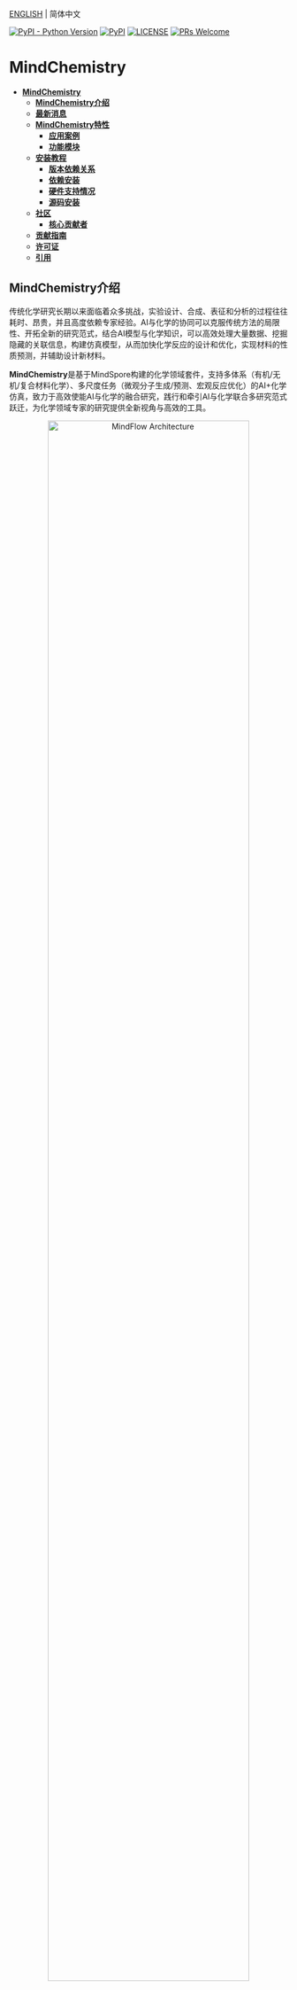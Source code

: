 [ENGLISH](README.md) | 简体中文

[![PyPI - Python Version](https://img.shields.io/pypi/pyversions/mindspore.svg)](https://pypi.org/project/mindspore)
[![PyPI](https://badge.fury.io/py/mindspore.svg)](https://badge.fury.io/py/mindspore)
[![LICENSE](https://img.shields.io/github/license/mindspore-ai/mindspore.svg?style=flat-square)](https://github.com/mindspore-ai/mindspore/blob/master/LICENSE)
[![PRs Welcome](https://img.shields.io/badge/PRs-welcome-brightgreen.svg?style=flat-square)](https://gitee.com/mindspore/mindscience/pulls)

# **MindChemistry**

- [**MindChemistry**](#mindchemistry)
  - [**MindChemistry介绍**](#mindchemistry介绍)
  - [**最新消息**](#最新消息)
  - [**MindChemistry特性**](#mindchemistry特性)
    - [**应用案例**](#应用案例)
    - [**功能模块**](#功能模块)
  - [**安装教程**](#安装教程)
    - [**版本依赖关系**](#版本依赖关系)
    - [**依赖安装**](#依赖安装)
    - [**硬件支持情况**](#硬件支持情况)
    - [**源码安装**](#源码安装)
  - [**社区**](#社区)
    - [**核心贡献者**](#核心贡献者)
  - [**贡献指南**](#贡献指南)
  - [**许可证**](#许可证)
  - [**引用**](#引用)

## **MindChemistry介绍**

传统化学研究长期以来面临着众多挑战，实验设计、合成、表征和分析的过程往往耗时、昂贵，并且高度依赖专家经验。AI与化学的协同可以克服传统方法的局限性、开拓全新的研究范式，结合AI模型与化学知识，可以高效处理大量数据、挖掘隐藏的关联信息，构建仿真模型，从而加快化学反应的设计和优化，实现材料的性质预测，并辅助设计新材料。

**MindChemistry**是基于MindSpore构建的化学领域套件，支持多体系（有机/无机/复合材料化学）、多尺度任务（微观分子生成/预测、宏观反应优化）的AI+化学仿真，致力于高效使能AI与化学的融合研究，践行和牵引AI与化学联合多研究范式跃迁，为化学领域专家的研究提供全新视角与高效的工具。

<div align=center><img src="./docs/mindchemistry_archi_cn.png" alt="MindFlow Architecture" width="85%"/></div>



## **最新消息**

- `2023.06.16` 2023年6月16日 MindChemistry 0.1.0-alpha版本发布。



## **MindChemistry特性**

### **应用案例**

- **分子生成**：
  - **体系**：无机化学
  - **数据**：高熵合金数据集。高熵合金数据集中包含了已知高熵合金的组分以及热动力学性质等信息，提供金属组分类型及组分比例，以及居里温度、磁致伸缩等热动力学性质信息。
  - **任务**：高熵合金组分设计。我们集成了基于主动学习进行高熵合金设计的方法[1]，设计热膨胀系数极低的高熵合金组分。在主动学习流程中，首先基于AI模型生成候选的高熵合金组分，并基于预测模型和热动力学计算预测热膨胀系数对候选组分进行筛选，最终需要研究者基于实验验证确定最终的高熵合金组分。
<div align=center><img src="./docs/high-alloy_cn.png" alt="high-alloy" width="75%"/></div>

- **分子预测**:
  - **体系**：有机化学
  - **数据**：<u>R</u>evised <u>M</u>olecular <u>D</u>ynamics <u>17</u>(rMD17)数据集。rMD17数据集包含了多种有机化合物的分子动力学性质，提供化合物的原子位置、原子数等描述信息以及能量、力场等性质信息。
  - **任务**：分子能量预测。我们集成了NequIP模型[2]，根据分子体系中各原子的位置与原子数信息构建图结构描述，基于等变计算与图神经网络，计算出分子体系能量。
<div align=center><img src="./docs/nequip_cn.png" alt="nequip" width="75%"/></div>


### **功能模块**
- **等变计算库**
  - **简介**：对称性是科学领域的重要性质。等变神经网络以具有物理意义表征刻画化合物体系输入，并使得输入与输出在空间平移、旋转和反演等变换中具有等变性。使用等变神经网络来对科学场景建模可以提高数据的表征效率和模型的训练效率。
  - **核心模块**：等变计算库中集成了不可约表示、球谐函数以及张量积等基础模块，实现底层逻辑与运算过程，并基于基础模块构建了等变激活层、等变线性层和等变卷积层等神经网络层，可以更方便地调用从而构建等变神经网络。
<div align=center><img src="./docs/e3_cn.png" alt="等变计算库" width="75%"/></div>


## **安装教程**

### **版本依赖关系**

由于MindChemistry与MindSpore有依赖关系，请根据下表中所指示的对应关系，在[MindSpore下载页面](https://www.mindspore.cn/versions)下载并安装对应的whl包。

| MindChemistry | 分支   | MindSpore  | Python |
| :------------ | :----- | :--------  | :----- |
| master        | master |      \     | >=3.7  |
| 0.1.0         | 0.1.0  | ==2.0.0rc1 | >=3.7  |


### **依赖安装**

```bash
pip install -r requirements.txt
```

### **硬件支持情况**

| 硬件平台      | 操作系统        | 状态 |
| :------------ | :-------------- | :--- |
| Ascend 910    | Ubuntu-x86      | ✔️ |
|               | Ubuntu-aarch64  | ✔️ |
|               | EulerOS-aarch64 | ✔️ |
|               | CentOS-x86      | ✔️ |
|               | CentOS-aarch64  | ✔️ |
| GPU CUDA 11.1 | Ubuntu-x86      | ✔️ |



### **源码安装**

```bash
git clone https://gitee.com/mindspore/mindscience.git
cd {PATH}/mindscience/MindChemistry
```

- **昇腾Ascend后端**

```bash
bash build.sh -e ascend
```

- **GPU后端**

```bash
export CUDA_PATH={your_cuda_path}
bash build.sh -e gpu
```

- **安装编译所得whl包**

```bash
cd {PATH}/mindscience/MindChemistry/output
pip install mindchemistry_*.whl
```

## **社区**

### **核心贡献者**
感谢以下开发者做出的贡献：

yufan, wangzidong, liuhongsheng, gongyue, gengchenhua, linghejing, yanchaojie

## **贡献指南**

- 如何贡献您的代码，请点击此处查看：[贡献指南](https://gitee.com/mindspore/mindscience/blob/master/CONTRIBUTION.md)

## **许可证**

[Apache License 2.0](http://www.apache.org/licenses/LICENSE-2.0)


## **引用**

[1] Batzner S, Musaelian A, Sun L, et al. E(3)-equivariant graph neural networks for data-efficient and accurate interatomic potentials[J]. Nature communications, 2022, 13(1): 2453.

[2] Rao Z, Tung P Y, Xie R, et al. Machine learning-enabled high-entropy alloy discovery[J]. Science, 2022, 378(6615): 78-85.